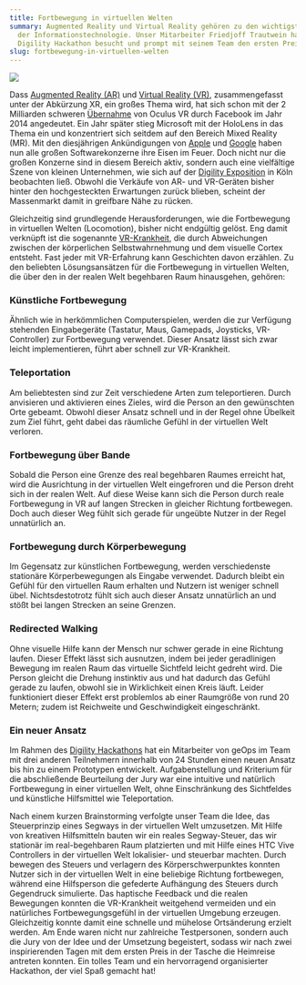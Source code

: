 ```yaml
---
title: Fortbewegung in virtuellen Welten
summary: Augmented Reality und Virtual Reality gehören zu den wichtigsten Trends
  der Informationstechnologie. Unser Mitarbeiter Friedjoff Trautwein hat den
  Digility Hackathon besucht und prompt mit seinem Team den ersten Preis geholt.
slug: fortbewegung-in-virtuellen-welten
---
```

![](/images/blog/fortbewegung-in-virtuellen-welten/Digility.png)

Dass [Augmented Reality (AR)](https://de.wikipedia.org/wiki/Erweiterte_Realit%25C3%25A4t) und [Virtual Reality (VR)](https://de.wikipedia.org/wiki/Virtuelle_Realit%25C3%25A4t), zusammengefasst unter der Abkürzung XR, ein großes Thema wird, hat sich schon mit der 2 Milliarden schweren [Übernahme](http://www.faz.net/aktuell/wirtschaft/netzwirtschaft/der-facebook-boersengang/datenbrillen-entwickler-facebook-kauft-startup-oculus-12864353.html) von Oculus VR durch Facebook im Jahr 2014 angedeutet. Ein Jahr später stieg Microsoft mit der HoloLens in das Thema ein und konzentriert sich seitdem auf den Bereich Mixed Reality (MR). Mit den diesjährigen Ankündigungen von [Apple](https://developer.apple.com/arkit/) und [Google](https://www.blog.google/products/google-vr/latest-vr-and-ar-google-io/) haben nun alle großen Softwarekonzerne ihre Eisen im Feuer. Doch nicht nur die großen Konzerne sind in diesem Bereich aktiv, sondern auch eine vielfältige Szene von kleinen Unternehmen, wie sich auf der [Digility Exposition](http://www.digility.de/index.php?id=exposition) in Köln beobachten ließ. Obwohl die Verkäufe von AR- und VR-Geräten bisher hinter den hochgesteckten Erwartungen zurück blieben, scheint der Massenmarkt damit in greifbare Nähe zu rücken.

Gleichzeitig sind grundlegende Herausforderungen, wie die Fortbewegung in virtuellen Welten (Locomotion), bisher nicht endgültig gelöst. Eng damit verknüpft ist die sogenannte [VR-Krankheit](https://de.wikipedia.org/wiki/VR-Krankheit), die durch Abweichungen zwischen der körperlichen Selbstwahrnehmung und dem visuelle Cortex entsteht. Fast jeder mit VR-Erfahrung kann Geschichten davon erzählen. Zu den beliebten Lösungsansätzen für die Fortbewegung in virtuellen Welten, die über den in der realen Welt begehbaren Raum hinausgehen, gehören:

### Künstliche Fortbewegung

Ähnlich wie in herkömmlichen Computerspielen, werden die zur Verfügung stehenden Eingabegeräte (Tastatur, Maus, Gamepads, Joysticks, VR-Controller) zur Fortbewegung verwendet. Dieser Ansatz lässt sich zwar leicht implementieren, führt aber schnell zur VR-Krankheit.

### Teleportation

Am beliebtesten sind zur Zeit verschiedene Arten zum teleportieren. Durch anvisieren und aktivieren eines Zieles, wird die Person an den gewünschten Orte gebeamt. Obwohl dieser Ansatz schnell und in der Regel ohne Übelkeit zum Ziel führt, geht dabei das räumliche Gefühl in der virtuellen Welt verloren.

### Fortbewegung über Bande

Sobald die Person eine Grenze des real begehbaren Raumes erreicht hat, wird die Ausrichtung in der virtuellen Welt eingefroren und die Person dreht sich in der realen Welt. Auf diese Weise kann sich die Person durch reale Fortbewegung in VR auf langen Strecken in gleicher Richtung fortbewegen. Doch auch dieser Weg fühlt sich gerade für ungeübte Nutzer in der Regel unnatürlich an.

### Fortbewegung durch Körperbewegung

Im Gegensatz zur künstlichen Fortbewegung, werden verschiedenste stationäre Körperbewegungen als Eingabe verwendet. Dadurch bleibt ein Gefühl für den virtuellen Raum erhalten und Nutzern ist weniger schnell übel. Nichtsdestotrotz fühlt sich auch dieser Ansatz unnatürlich an und stößt bei langen Strecken an seine Grenzen.

### Redirected Walking

Ohne visuelle Hilfe kann der Mensch nur schwer gerade in eine Richtung laufen. Dieser Effekt lässt sich ausnutzen, indem bei jeder geradlinigen Bewegung im realen Raum das virtuelle Sichtfeld leicht gedreht wird. Die Person gleicht die Drehung instinktiv aus und hat dadurch das Gefühl gerade zu laufen, obwohl sie in Wirklichkeit einen Kreis läuft. Leider funktioniert dieser Effekt erst problemlos ab einer Raumgröße von rund 20 Metern; zudem ist Reichweite und Geschwindigkeit eingeschränkt.

### Ein neuer Ansatz

Im Rahmen des [Digility Hackathons](http://www.digility.de/index.php?id=hackathon) hat ein Mitarbeiter von geOps im Team mit drei anderen Teilnehmern innerhalb von 24 Stunden einen neuen Ansatz bis hin zu einem Prototypen entwickelt. Aufgabenstellung und Kriterium für die abschließende Beurteilung der Jury war eine intuitive und natürlich Fortbewegung in einer virtuellen Welt, ohne Einschränkung des Sichtfeldes und künstliche Hilfsmittel wie Teleportation.

Nach einem kurzen Brainstorming verfolgte unser Team die Idee, das Steuerprinzip eines Segways in der virtuellen Welt umzusetzen. Mit Hilfe von kreativen Hilfsmitteln bauten wir ein reales Segway-Steuer, das wir stationär im real-begehbaren Raum platzierten und mit Hilfe eines HTC Vive Controllers in der virtuellen Welt lokalisier- und steuerbar machten. Durch bewegen des Steuers und verlagern des Körperschwerpunktes konnten Nutzer sich in der virtuellen Welt in eine beliebige Richtung fortbewegen, während eine Hilfsperson die gefederte Aufhängung des Steuers durch Gegendruck simulierte. Das haptische Feedback und die realen Bewegungen konnten die VR-Krankheit weitgehend vermeiden und ein natürliches Fortbewegungsgefühl in der virtuellen Umgebung erzeugen. Gleichzeitig konnte damit eine schnelle und mühelose Ortsänderung erzielt werden. Am Ende waren nicht nur zahlreiche Testpersonen, sondern auch die Jury von der Idee und der Umsetzung begeistert, sodass wir nach zwei inspirierenden Tagen mit dem ersten Preis in der Tasche die Heimreise antreten konnten. Ein tolles Team und ein hervorragend organisierter Hackathon, der viel Spaß gemacht hat!